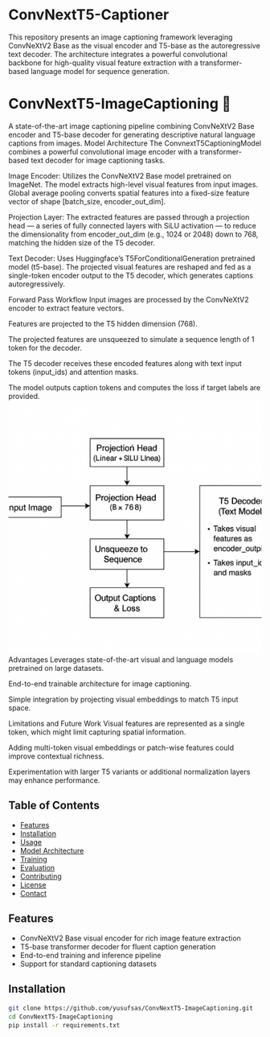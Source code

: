 # ConvNextT5-Captioner
This repository presents an image captioning framework leveraging ConvNeXtV2 Base as the visual encoder and T5-base as the autoregressive text decoder. The architecture integrates a powerful convolutional backbone for high-quality visual feature extraction with a transformer-based language model for sequence generation.


# ConvNextT5-ImageCaptioning 🚀

A state-of-the-art image captioning pipeline combining ConvNeXtV2 Base encoder and T5-base decoder for generating descriptive natural language captions from images.
Model Architecture
The ConvnextT5CaptioningModel combines a powerful convolutional image encoder with a transformer-based text decoder for image captioning tasks.

Image Encoder:
Utilizes the ConvNeXtV2 Base model pretrained on ImageNet. The model extracts high-level visual features from input images. Global average pooling converts spatial features into a fixed-size feature vector of shape [batch_size, encoder_out_dim].

Projection Layer:
The extracted features are passed through a projection head — a series of fully connected layers with SiLU activation — to reduce the dimensionality from encoder_out_dim (e.g., 1024 or 2048) down to 768, matching the hidden size of the T5 decoder.

Text Decoder:
Uses Huggingface’s T5ForConditionalGeneration pretrained model (t5-base). The projected visual features are reshaped and fed as a single-token encoder output to the T5 decoder, which generates captions autoregressively.

Forward Pass Workflow
Input images are processed by the ConvNeXtV2 encoder to extract feature vectors.

Features are projected to the T5 hidden dimension (768).

The projected features are unsqueezed to simulate a sequence length of 1 token for the decoder.

The T5 decoder receives these encoded features along with text input tokens (input_ids) and attention masks.

The model outputs caption tokens and computes the loss if target labels are provided.
![Proje Görseli](project_image.png)
Advantages
Leverages state-of-the-art visual and language models pretrained on large datasets.

End-to-end trainable architecture for image captioning.

Simple integration by projecting visual embeddings to match T5 input space.

Limitations and Future Work
Visual features are represented as a single token, which might limit capturing spatial information.

Adding multi-token visual embeddings or patch-wise features could improve contextual richness.

Experimentation with larger T5 variants or additional normalization layers may enhance performance.



## Table of Contents
- [Features](#features)
- [Installation](#installation)
- [Usage](#usage)
- [Model Architecture](#model-architecture)
- [Training](#training)
- [Evaluation](#evaluation)
- [Contributing](#contributing)
- [License](#license)
- [Contact](#contact)

## Features
- ConvNeXtV2 Base visual encoder for rich image feature extraction  
- T5-base transformer decoder for fluent caption generation  
- End-to-end training and inference pipeline  
- Support for standard captioning datasets

## Installation
```bash
git clone https://github.com/yusufsas/ConvNextT5-ImageCaptioning.git
cd ConvNextT5-ImageCaptioning
pip install -r requirements.txt
